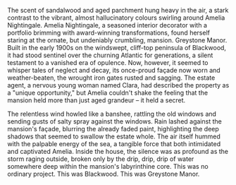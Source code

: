 The scent of sandalwood and aged parchment hung heavy in the air, a stark contrast to the vibrant, almost hallucinatory colours swirling around Amelia Nightingale.  Amelia Nightingale, a seasoned interior decorator with a portfolio brimming with award-winning transformations, found herself staring at the ornate, but undeniably crumbling, mansion.  Greystone Manor.  Built in the early 1900s on the windswept, cliff-top peninsula of Blackwood, it had stood sentinel over the churning Atlantic for generations, a silent testament to a vanished era of opulence.  Now, however, it seemed to whisper tales of neglect and decay, its once-proud façade now worn and weather-beaten, the wrought iron gates rusted and sagging.  The estate agent, a nervous young woman named Clara, had described the property as a "unique opportunity," but Amelia couldn't shake the feeling that the mansion held more than just aged grandeur – it held a secret.

The relentless wind howled like a banshee, rattling the old windows and sending gusts of salty spray against the windows.  Rain lashed against the mansion's façade, blurring the already faded paint, highlighting the deep shadows that seemed to swallow the estate whole.  The air itself hummed with the palpable energy of the sea, a tangible force that both intimidated and captivated Amelia.  Inside the house, the silence was as profound as the storm raging outside, broken only by the drip, drip, drip of water somewhere deep within the mansion's labyrinthine core.  This was no ordinary project.  This was Blackwood. This was Greystone Manor.
